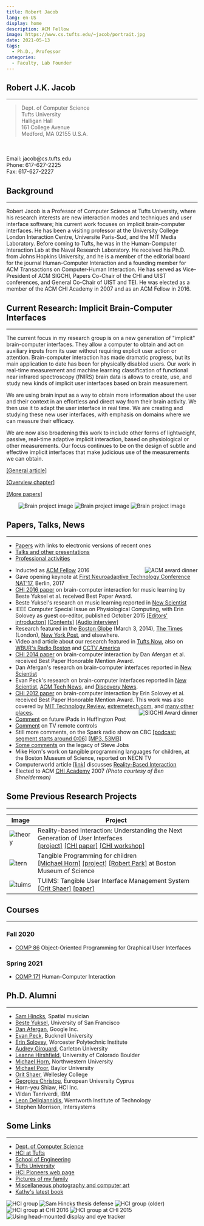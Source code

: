 ```yaml
---
title: Robert Jacob
lang: en-US
display: home
description: ACM Fellow
image: https://www.cs.tufts.edu/~jacob/portrait.jpg
date: 2021-05-13
tags:
  - Ph.D., Professor
categories:
  - Faculty, Lab Founder
--- 
```



## Robert J.K. Jacob
---
> Dept. of Computer Science
<br/>Tufts University
<br/>Halligan Hall
<br/>161 College Avenue
<br/>Medford, MA 02155 U.S.A.
<br/>
<br/>Email: jacob@cs.tufts.edu
<br/>Phone: 617-627-2225
<br/>Fax: 617-627-2227


## Background
---
Robert Jacob is a Professor of Computer Science at Tufts University, where his research interests are new interaction modes and techniques and user interface software; his current work focuses on implicit brain-computer interfaces. He has been a visiting professor at the University College London Interaction Centre, Universite Paris-Sud, and the MIT Media Laboratory. Before coming to Tufts, he was in the Human-Computer Interaction Lab at the Naval Research Laboratory. He received his Ph.D. from Johns Hopkins University, and he is a member of the editorial board for the journal Human-Computer Interaction and a founding member for ACM Transactions on Computer-Human Interaction. He has served as Vice-President of ACM SIGCHI, Papers Co-Chair of the CHI and UIST conferences, and General Co-Chair of UIST and TEI. He was elected as a member of the ACM CHI Academy in 2007 and as an ACM Fellow in 2016.

## Current Research: Implicit Brain-Computer Interfaces
---
The current focus in my research group is on a new generation of "implicit" brain-computer interfaces. They allow a computer to obtain and act on auxiliary inputs from its user without requiring explicit user action or attention. Brain-computer interaction has made dramatic progress, but its main application to date has been for physically disabled users. Our work in real-time measurement and machine learning classification of functional near infrared spectroscopy (fNIRS) brain data is allows to create, use, and study new kinds of implicit user interfaces based on brain measurement.

We are using brain input as a way to obtain more information about the user and their context in an effortless and direct way from their brain activity. We then use it to adapt the user interface in real time. We are creating and studying these new user interfaces, with emphasis on domains where we can measure their efficacy.

We are now also broadening this work to include other forms of lightweight, passive, real-time adaptive implicit interaction, based on physiological or other measurements. Our focus continues to be on the design of subtle and effective implicit interfaces that make judicious use of the measurements we can obtain.

[[General article]](http://www.cs.tufts.edu/~jacob/papers/crossroads.pdf)

[[Overview chapter]](http://www.cs.tufts.edu/~jacob/papers/bcibook.pdf)

[[More papers]](http://www.cs.tufts.edu/~jacob/papers/)

<p style='text-align:center;'>
<img src="/rob_homepage_images/brain_detector.png" alt="Brain project image">
<img src="/rob_homepage_images/brain_blockdiagram.png" alt="Brain project image">
<img src="/rob_homepage_images/brain_kelly_cropped.jpg" alt="Brain project image">
</p>

## Papers, Talks, News
---
- [Papers](http://www.cs.tufts.edu/~jacob/papers/) with links to electronic versions of recent ones
- [Talks and other presentations](http://www.cs.tufts.edu/~jacob/presentations.html)
- [Professional activities](http://www.cs.tufts.edu/~jacob/professional.html)

<!-- new line -->
<img src="/rob_homepage_images/acmfellow.jpg" style='float:right;' alt="ACM award dinner">

- Inducted as [ACM Fellow](http://awards.acm.org/award_winners/jacob_1771807.cfm) 2016
- Gave opening keynote at [First Neuroadaptive Technology Conference NAT'17](https://neuroadaptive.org/conference), Berlin, 2017
- [CHI 2016 paper](http://www.cs.tufts.edu/~jacob/papers/yuksel.chi16.pdf) on brain-computer interaction for music learning by Beste Yuksel et al. received Best Paper Award.
- Beste Yuksel's research on music learning reported in [New Scientist](https://www.newscientist.com/article/2076899-mind-reading-tech-helps-beginners-quickly-learn-to-play-bach/)
- IEEE Computer Special Issue on Physiological Computing, with Erin Solovey as guest co-editor, published October 2015 [[Editors' introducton]](http://www.computer.org/csdl/mags/co/2015/10/mco2015100012.pdf) [[Contents]](http://www.computer.org/csdl/mags/co/2015/10/index.html) [[Audio interview]](https://youtu.be/_nLqjHTTVPg)
- Research featured in the [Boston Globe](https://www.bostonglobe.com/business/2014/03/03/headband-could-help-brain-comunicate-with-computers/90HC7YkJtl2iRNoKw0fnEJ/story.html) (March 3, 2014), [The Times](https://www.thetimes.co.uk/article/warning-your-brain-is-overheating-t50pllsgfgr) (London), [New York Post](https://nypost.com/2014/03/04/new-headband-can-detect-when-your-brain-is-in-overload/), and elsewhere.
- Video and article about our research featured in [Tufts Now](https://now.tufts.edu/articles/load-your-mind), also on [WBUR's Radio Boston](http://radioboston.wbur.org/2014/05/16/tufts-headband-mind) and [CCTV America](http://www.cctv-america.com/full-frame-essay-brain-power)
- [CHI 2014 paper](http://www.cs.tufts.edu/~jacob/papers/chi14.pdf) on brain-computer interaction by Dan Afergan et al. received Best Paper Honorable Mention Award.
- Dan Afergan's research on brain-computer interfaces reported in [New Scientist](https://www.newscientist.com/article/mg22029484.500-mindreading-light-helps-you-stay-in-the-zone/)
- Evan Peck's research on brain-computer interfaces reported in [New Scientist](https://www.newscientist.com/article/mg21729056.500-brainscanning-headset-monitors-your-mental-workload/), [ACM Tech News](http://www.cs.tufts.edu/~jacob/papers/acmtechnews.peck.pdf), and [Discovery News](http://www.cs.tufts.edu/~jacob/papers/discoverynews.peck.pdf).
- [CHI 2012 paper](http://www.cs.tufts.edu/~jacob/papers/chi12.solovey.pdf) on brain-computer interaction by Erin Solovey et al. received Best Paper Honorable Mention Award. This work was also covered by [MIT Technology Review](https://www.technologyreview.com/2012/05/14/19653/a-computer-interface-that-takes-a-load-off-your-mind/), [extremetech.com](https://www.extremetech.com/extreme/129279-mits-brainput-boosts-your-brain-power-by-offloading-multitasking-to-a-computer), and [many other places](http://www.google.com/search?q=solovey+brainput+2012).<img src="/rob_homepage_images/chiacademy.jpg" style='float:right;' alt="SIGCHI Award dinner">
- [Comment](https://www.huffpost.com/entry/future-ipad_n_1330774) on future iPads in Huffington Post
- [Comment](https://www.cs.tufts.edu/~jacob/papers/newscientist.pdf) on TV remote controls
- Still more comments, on the Spark radio show on CBC [[podcast; segment starts around 0:06]](https://www.cbc.ca/radio/spark/spark-168-january-15-18-2012-1.2847581) [[MP3, 53MB]](http://www.cs.tufts.edu/~jacob/spark.mp3)
- [Some comments](https://now.tufts.edu/articles/legacy-steve-jobs) on the legacy of Steve Jobs
- Mike Horn's work on tangible programming languages for children, at the Boston Museum of Science, reported on NECN TV
- Computerworld article [[link]](https://www.computerworld.com/article/2538876/give-your-computer-the-finger--touch-screen-tech-is-coming-of-age.html) discusses [Reality-Based Interaction](http://hci.cs.tufts.edu/rbi/)
- Elected to ACM [CHI Academy](https://sigchi.org/awards/sigchi-award-recipients/2007-sigchi-awards/) 2007 *(Photo courtesy of Ben Shneiderman)*


## Some Previous Research Projects
---
| Image                                                |  Project |
|------------------------------------------------------|------|
| ![theory](/rob_homepage_images/theory_thumbnail.jpg) | Reality-based Interaction: Understanding the Next Generation of User Interfaces <br/> [[project]](http://hci.cs.tufts.edu/rbi/) [[CHI paper]](http://www.cs.tufts.edu/~jacob/papers/chi08.pdf) [[CHI workshop]](http://www.cs.tufts.edu/~jacob/workshop/) |
| ![tern](/rob_homepage_images/tern_thumbnail.jpg)     | Tangible Programming for children <br/> [[Michael Horn]](http://users.eecs.northwestern.edu/~mhorn/) [[project]](http://hci.cs.tufts.edu/tern/) [[Robert Park]](http://hci.cs.tufts.edu/tern/robotpark.html) at Boston Museum of Science |
| ![tuims](/rob_homepage_images/tuims_thumbnail.jpg)    | TUIMS: Tangible User Interface Management System <br/> [[Orit Shaer]](http://cs.wellesley.edu/~oshaer/) [[paper]](http://www.cs.tufts.edu/~jacob/papers/tochi.shaer.pdf) |

## Courses
---
### Fall 2020
- [COMP 86](http://www.cs.tufts.edu/~jacob/86/) Object-Oriented Programming for Graphical User Interfaces
### Spring 2021
- [COMP 171](http://www.cs.tufts.edu/~jacob/171/) Human-Computer Interaction

## Ph.D. Alumni
---
- [Sam Hincks](http://www.samulus.com/), Spatial musician
- [Beste Yuksel](https://www.cs.usfca.edu/~byuksel/), University of San Francisco
- [Dan Afergan](http://www.danafergan.com/), Google Inc.
- [Evan Peck](http://www.eg.bucknell.edu/~emp017/), Bucknell University
- [Erin Solovey](http://users.wpi.edu/~esolovey/index.html), Worcester Polytechnic Institute
- [Audrey Girouard](https://en.wikipedia.org/wiki/Audrey_Girouard), Carleton University
- [Leanne Hirshfield](https://www.colorado.edu/ics/leanne-hirshfield), University of Colorado Boulder
- [Michael Horn](http://users.eecs.northwestern.edu/~mhorn/), Northwestern University
- [Michael Poor](https://www.ecs.baylor.edu/index.php?id=961977), Baylor University
- [Orit Shaer](http://cs.wellesley.edu/~oshaer/), Wellesley College
- [Georgios Christou](https://euc.ac.cy/en/faculty-profiles/georgios-christou/), European University Cyprus
- Horn-yeu Shiaw, HCI Inc.
- Vildan Tanriverdi, IBM
- [Leon Deligiannidis](https://wit.edu/directory/leonidas-deligiannidis), Wentworth Institute of Technology
- Stephen Morrison, Intersystems

## Some Links
---
- [Dept. of Computer Science](https://www.cs.tufts.edu/)
- [HCI at Tufts](http://www.cs.tufts.edu/~jacob/hci/)
- [School of Engineering](https://engineering.tufts.edu/)
- [Tufts University](https://www.tufts.edu/)
- [HCI Pioneers web page](https://hcipioneers.wordpress.com/portfolio/jacob-robert/)
- [Pictures of my family](http://www.cs.tufts.edu/~jacob/family.html)
- [Miscellaneous photography and computer art](http://www.cs.tufts.edu/~jacob/photography/)
- [Kathy's latest book](http://www.kingofthelobby.com/)

![HCI group](/rob_homepage_images/hcigroup.jpg)
![Sam Hincks thesis defense](/rob_homepage_images/samdefense.jpg)
![HCI group (older)](/rob_homepage_images/hcigroupold.jpg)
![HCI group at CHI 2016](/rob_homepage_images/tuftsdinner16.jpg)
![HCI group at CHI 2015](/rob_homepage_images/tuftsdinner15.jpg)
![Using head-mounted display and eye tracker](/rob_homepage_images/hmd.jpg)